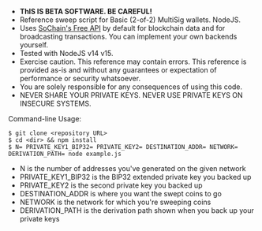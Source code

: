 * **ThIS IS BETA SOFTWARE. BE CAREFUL!**
* Reference sweep script for Basic (2-of-2) MultiSig wallets. NodeJS.  
* Uses [SoChain's Free API](https://sochain.com/api) by default for blockchain data and for broadcasting transactions. You can implement your own backends yourself.  
* Tested with NodeJS v14 v15. 
* Exercise caution. This reference may contain errors. This reference is provided as-is and without any guarantees or expectation of performance or security whatsoever.  
* You are solely responsible for any consequences of using this code.  
* NEVER SHARE YOUR PRIVATE KEYS. NEVER USE PRIVATE KEYS ON INSECURE SYSTEMS.  

Command-line Usage:
```
$ git clone <repository URL>
$ cd <dir> && npm install
$ N= PRIVATE_KEY1_BIP32= PRIVATE_KEY2= DESTINATION_ADDR= NETWORK= DERIVATION_PATH= node example.js
```
* N is the number of addresses you've generated on the given network
* PRIVATE_KEY1_BIP32 is the BIP32 extended private key you backed up
* PRIVATE_KEY2 is the second private key you backed up
* DESTINATION_ADDR is where you want the swept coins to go
* NETWORK is the network for which you're sweeping coins
* DERIVATION_PATH is the derivation path shown when you back up your private keys
